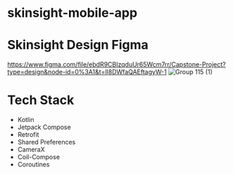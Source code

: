# skinsight-mobile-app

# Skinsight Design Figma

https://www.figma.com/file/ebdR9CBIzqduUr65Wcm7rr/Capstone-Project?type=design&node-id=0%3A1&t=lI8DWfaQAEftagyW-1 
![Group 115 (1)](https://github.com/C23-PS286-Capstone-Project/skinsight-mobile-app/assets/71601131/52d5b237-524c-47de-8234-3f8b0947c2bb)


# Tech Stack
- Kotlin
- Jetpack Compose
- Retrofit
- Shared Preferences
- CameraX
- Coil-Compose
- Coroutines
